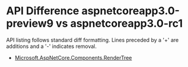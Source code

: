 # API Difference aspnetcoreapp3.0-preview9 vs aspnetcoreapp3.0-rc1

API listing follows standard diff formatting. Lines preceded by a '+' are
additions and a '-' indicates removal.

* [Microsoft.AspNetCore.Components.RenderTree](3.0-rc1_Microsoft.AspNetCore.Components.RenderTree.md)

